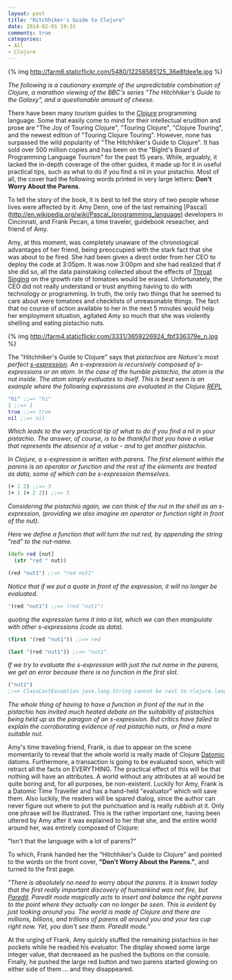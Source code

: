 ```yaml
---
layout: post
title: "Hitchhiker's Guide to Clojure"
date: 2014-02-01 19:33
comments: true
categories:
- All
- Clojure
---
```

{% img http://farm6.staticflickr.com/5480/12258585125_36e8fdee1e.jpg %}

_The following is a cautionary example of the unpredictable
combination of Clojure, a marathon viewing of the BBC's series "The
Hitchhiker's Guide to the Galaxy", and a questionable amount of
cheese._

There have been many tourism guides to the
[Clojure](http://clojure.org/) programming language.  Some that easily
come to mind for their intellectual erudition and prose are "The Joy
of Touring Clojure", "Touring Clojure", "Clojure Touring", and the
newest edition of "Touring Clojure Touring".  However, none has
surpassed the wild popularity of "The Hitchhiker's Guide to Clojure".
It has sold over 500 million copies and has been on the "BigInt's
Board of Programming Language Tourism" for the past 15 years. While,
arguably, it
lacked the in-depth coverage of the other guides, it made up for it in
useful practical tips, such as what to do if you find a nil in your
pistachio.  Most of all, the cover had the following words printed in
very large letters: **Don't Worry About the Parens**.

To tell the story of the book, it is best to tell the story of two
people whose lives were affected by it: Amy Denn, one of the last
remaining [Pascal](http://en.wikipedia.org/wiki/Pascal_(programming_language) developers in Cincinnati, and Frank Pecan, a time
traveler, guidebook reseacher, and friend of Amy.

Amy, at this moment, was completely unaware of the chronological
advantages of her friend, being preoccupied with the stark fact that
she was about to be fired.  She had been given a direct order from her
CEO to deploy the code at 3:05pm.  It was now 3:00pm and she had
realized that if she did so, all the data painstaking collected about
the effects of
[Throat Singing](http://en.wikipedia.org/wiki/Tuvan_throat_singing) on
the growth rate of tomatoes would be erased. Unfortunately, the CEO
did not really understand or trust anything having to do with
technology or programming.  In truth, the only two things that he
seemed to care about were tomatoes and checklists of unreasonable
things. The fact that no course of action available to her in the next
5 minutes would help her employment situation, agitated Amy so much
that she was violently shelling and eating pistachio nuts.

{% img http://farm4.staticflickr.com/3331/3659226924_fbf336379e_n.jpg %}

The "Hitchhiker's Guide to Clojure" says that
_pistachios are Nature's
most perfect [s-expression](http://en.wikipedia.org/wiki/S-expression). An
s-expression is recursively composed of s-expressions or an atom.
In the case of the humble pistachio, the atom is the nut inside. The
atom simply evaluates to itself.  This is best seen is an example
where the following expressions are evaluated in the Clojure
[REPL](http://tryclj.com/)_

```clojure
"hi" ;;=> "hi"
1 ;;=> 1
true ;;=> true
nil ;;=> nil
````

_Which leads to the very practical tip of what to do if you find a nil
in your pistachio.  The answer, of course, is to be thankful that you
have a value that represents the absence of a value - and to get
another pistachio._

_In Clojure, a s-expression is written with parens.  The first element
within the parens is an operator or function and the rest of the
elements are treated as data, some of which can be s-expression
themselves._

```clojure
(+ 1 2) ;;=> 3
(+ 1 (+ 2 2)) ;;=> 5
```
_Considering the pistachio again, we can think of the nut in the shell
as an s-expression, (providing we also imagine an operator or function
right in front of the nut)._

_Here we define a function that will turn the nut red, by appending the
string "red" to the nut-name._

```clojure
(defn red [nut]
  (str "red " nut))

(red "nut1") ;;=> "red nut1"
```

_Notice that if we put a quote in front of the expression, it will no
longer be evaluated._

```clojure
'(red "nut1") ;;=> (red "nut1")
```
_quoting the expression turns it into a list, which we can then
manipulate with other s-expressions (code as data)._

```clojure
(first '(red "nut1")) ;;=> red

(last '(red "nut1")) ;;=> "nut1"
```

_If we try to evaluate the s-expression with just the nut name in the
parens, we get an error because there is no function in
the first slot._

```clojure
("nut1")
;;=> ClassCastException java.lang.String cannot be cast to clojure.lang.IFn
```

_The whole thing of having to have a function in front of the nut in
the pistachio has invited much heated debate on the suitability of
pistachios being held up as the paragon of an s-expression.  But
critics have failed to explain the corroborating evidence of red
pistachio nuts, or find a more suitable nut._

Amy's time traveling friend, Frank, is due to appear on the scene
momentarily to reveal that the whole world is really made of Clojure
[Datomic](http://www.datomic.com/) datoms.  Furthermore, a transaction
is going to be evaluated soon, which will retract all the facts on
EVERYTHING. The practical effect of this will be that nothing will
have an attributes. A world without any attributes at all would be
quite boring and, for all purposes, be non-existent. Luckily for Amy, Frank is a Datomic Time
Traveller and has a hand-held "evaluator" which will save them. Also
luckily, the readers will be spared dialog, since the author
can never figure out where to put the punctuation and is really
rubbish at it.  Only one phrase will be illustrated.  This is the
rather important one, having been uttered by Amy after it was explained to her
that she, and the entire world around her, was entirely composed of
Clojure:

"Isn't that the language with a lot of parens?"

To which, Frank handed her the "Hitchhiker's Guide to Clojure" and
pointed to the words on the front cover,  **"Don't Worry About the
Parens."**, and turned to the first page.

*"There is absolutely no need to worry about the parens. It is known
 today that the first really important discovery of humankind was not
 fire, but [Paredit](http://www.emacswiki.org/emacs/ParEdit).  Paredit
 mode magically acts to insert and balance the right parens to the
 point where they actually can no longer be seen.  This is evident by
 just looking around you. The world is made of Clojure and there are
 millions, billions, and trillions of parens all around you and your
 tea cup right now.  Yet, you don't see them.  Paredit mode."*

At the urging of Frank, Amy quickly stuffed the remaining pistachios
in her pockets while he readied his evaluator. The display showed
some large integer value, that decreased as he pushed the buttons on
the console.  Finally, he pushed the large red button and two parens
started glowing on either side of them ... and they disappeared.



